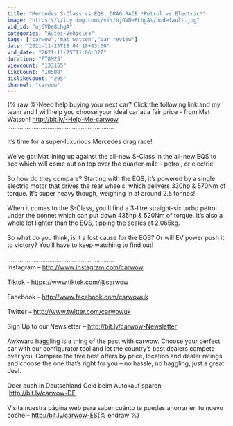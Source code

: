 ```yaml
---
title: "Mercedes S-Class vs EQS: DRAG RACE *Petrol vs Electric*"
image: "https:\/\/i.ytimg.com\/vi\/ujGVDe8LhgA\/hqdefault.jpg"
vid_id: "ujGVDe8LhgA"
categories: "Autos-Vehicles"
tags: ["carwow","mat watson","car review"]
date: "2021-11-25T18:04:18+03:00"
vid_date: "2021-11-25T11:06:32Z"
duration: "PT8M2S"
viewcount: "133155"
likeCount: "10508"
dislikeCount: "295"
channel: "carwow"
---
```

{% raw %}Need help buying your next car? Click the following link and my team and I will help you choose your ideal car at a fair price - from Mat Watson! <a rel="nofollow" target="blank" href="http://bit.ly/-Help-Me-carwow">http://bit.ly/-Help-Me-carwow</a><br />.............................................................<br /><br />It’s time for a super-luxurious Mercedes drag race!<br /><br />We’ve got Mat lining up against the all-new S-Class in the all-new EQS to see which will come out on top over the quarter-mile - petrol, or electric! <br /><br />So how do they compare? Starting with the EQS, it’s powered by a single electric motor that drives the rear wheels, which delivers 330hp &amp; 570Nm of torque. It’s super heavy though, weighing in at around 2.5 tonnes! <br /><br />When it comes to the S-Class, you’ll find a 3-litre straight-six turbo petrol under the bonnet which can put down 435hp &amp; 520Nm of torque. It’s also a whole lot lighter than the EQS, tipping the scales at 2,065kg. <br /><br />So what do you think, is it a lost cause for the EQS? Or will EV power push it to victory? You’ll have to keep watching to find out!<br /><br />.............................................................<br />Instagram – <a rel="nofollow" target="blank" href="http://www.instagram.com/carwow">http://www.instagram.com/carwow</a><br /><br />Tiktok - <a rel="nofollow" target="blank" href="https://www.tiktok.com/@carwow">https://www.tiktok.com/@carwow</a><br /><br />Facebook – <a rel="nofollow" target="blank" href="http://www.facebook.com/carwowuk">http://www.facebook.com/carwowuk</a><br /><br />Twitter – <a rel="nofollow" target="blank" href="http://www.twitter.com/carwowuk">http://www.twitter.com/carwowuk</a><br /><br />Sign Up to our Newsletter – <a rel="nofollow" target="blank" href="http://bit.ly/carwow-Newsletter">http://bit.ly/carwow-Newsletter</a><br /><br />Awkward haggling is a thing of the past with carwow. Choose your perfect car with our configurator tool and let the country’s best dealers compete over you. Compare the five best offers by price, location and dealer ratings and choose the one that’s right for you – no hassle, no haggling, just a great deal. <br /><br />Oder auch in Deutschland Geld beim Autokauf sparen – <a rel="nofollow" target="blank" href="http://bit.ly/carwow-DE">http://bit.ly/carwow-DE</a><br /><br />Visita nuestra página web para saber cuánto te puedes ahorrar en tu nuevo coche – <a rel="nofollow" target="blank" href="http://bit.ly/carwow-ES">http://bit.ly/carwow-ES</a>{% endraw %}
